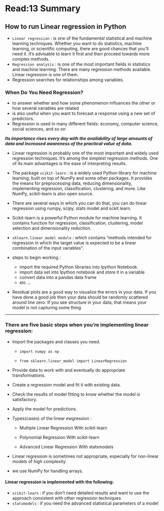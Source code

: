 # Read:13 Summary
## How to run Linear regression in Python
* `Linear regression` : is one of the fundamental statistical and machine learning techniques. Whether you want to do statistics, machine learning, or scientific computing,
there are good chances that you’ll need it. It’s advisable to learn it first and then proceed towards more complex methods.
* `Regression analysis` : is one of the most important fields in statistics and machine learning. There are many regression methods available. 
Linear regression is one of them.
* Regression searches for relationships among variables.
### When Do You Need Regression?
  * to answer whether and how some phenomenon influences the other or how several variables are related
  * is also useful when you want to forecast a response using a new set of predictors. 
  * Regression is used in many different fields: economy, computer science, social sciences, and so on
  
  
***Its importance rises every day with the availability of large amounts of data and increased awareness of the practical value of data.***


* Linear regression is probably one of the most important and widely used regression techniques. It’s among the simplest regression methods. 
One of its main advantages is the ease of interpreting results.
* The package `scikit-learn` : is a widely used Python library for machine learning, built on top of NumPy and some other packages. It provides the means for preprocessing data,
reducing dimensionality, implementing regression, classification, clustering, and more. Like NumPy, scikit-learn is also open source.

* There are several ways in which you can do that, you can do linear regression using numpy, scipy, stats model and sckit learn.
* Scikit-learn is a powerful Python module for machine learning. It contains function for regression, classification, clustering, model selection 
and dimensionality reduction.
* `sklearn.linear_model module` : which contains “methods intended for regression in which the target value is expected to be a linear combination of the
input variables”.
* steps to begin working :
  * import the required Python libraries into Ipython Notebook.
  * import data set into Ipython notebook and store it in a variable
  * convert data into a pandas data frame
  * etc ...
* Residual plots are a good way to visualize the errors in your data. If you have done a good job then your data should be randomly scattered around line zero. 
If you see structure in your data, that means your model is not capturing some thing
----------------------------------------------------------------------------------------------------------------------------------------------------
### There are five basic steps when you’re implementing linear regression:

  * Import the packages and classes you need.
    * `import numpy as np`

    * `from sklearn.linear_model import LinearRegression`


  * Provide data to work with and eventually do appropriate transformations.

  * Create a regression model and fit it with existing data.

  * Check the results of model fitting to know whether the model is satisfactory.

  * Apply the model for predictions.

* Types(cases) of the linear ewgression :
  * Multiple Linear Regression With scikit-learn

  * Polynomial Regression With scikit-learn
  
  * Advanced Linear Regression With statsmodels

* Linear regression is sometimes not appropriate, especially for non-linear models of high complexity.
* we use NumPy for handling arrays.
#### Linear regression is implemented with the following:

  * `scikit-learn` : if you don’t need detailed results and want to use the approach consistent with other regression techniques
  * `statsmodels` : if you need the advanced statistical parameters of a model





  
